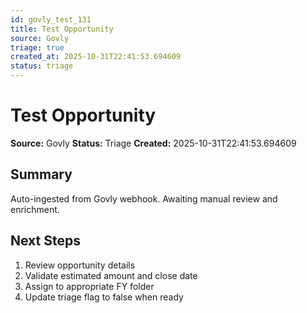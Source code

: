 ```yaml
---
id: govly_test_131
title: Test Opportunity
source: Govly
triage: true
created_at: 2025-10-31T22:41:53.694609
status: triage
---
```


# Test Opportunity

**Source:** Govly
**Status:** Triage
**Created:** 2025-10-31T22:41:53.694609

## Summary

Auto-ingested from Govly webhook. Awaiting manual review and enrichment.

## Next Steps

1. Review opportunity details
2. Validate estimated amount and close date
3. Assign to appropriate FY folder
4. Update triage flag to false when ready
